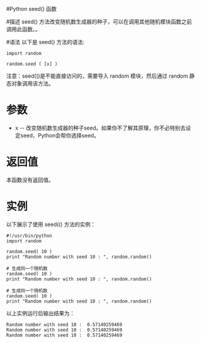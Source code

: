 #Python seed() 函数


#描述
seed() 方法改变随机数生成器的种子，可以在调用其他随机模块函数之前调用此函数。。

#语法
以下是 seed() 方法的语法:

```
import random

random.seed ( [x] )
```

注意：seed(()是不能直接访问的，需要导入 random 模块，然后通过 random 静态对象调用该方法。

# 参数
- x -- 改变随机数生成器的种子seed。如果你不了解其原理，你不必特别去设定seed，Python会帮你选择seed。

# 返回值
本函数没有返回值。

# 实例
以下展示了使用 seed(() 方法的实例：

```
#!/usr/bin/python
import random

random.seed( 10 )
print "Random number with seed 10 : ", random.random()

# 生成同一个随机数
random.seed( 10 )
print "Random number with seed 10 : ", random.random()

# 生成同一个随机数
random.seed( 10 )
print "Random number with seed 10 : ", random.random()
```

以上实例运行后输出结果为：

```
Random number with seed 10 :  0.57140259469
Random number with seed 10 :  0.57140259469
Random number with seed 10 :  0.57140259469
```